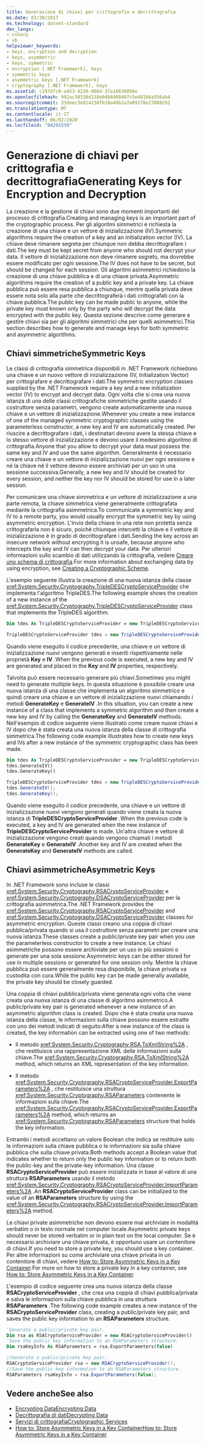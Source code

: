 ```yaml
---
title: Generazione di chiavi per crittografia e decrittografia
ms.date: 03/30/2017
ms.technology: dotnet-standard
dev_langs:
- csharp
- vb
helpviewer_keywords:
- keys, encryption and decryption
- keys, asymmetric
- keys, symmetric
- encryption [.NET Framework], keys
- symmetric keys
- asymmetric keys [.NET Framework]
- cryptography [.NET Framework], keys
ms.assetid: c197dfc9-a453-4226-898d-37a16638056e
ms.openlocfilehash: 992ac30310d138e04b8408497c5e49166a356ab4
ms.sourcegitcommit: 33deec3e814238fb18a49b2a7e89278e27888291
ms.translationtype: MT
ms.contentlocale: it-IT
ms.lasthandoff: 06/02/2020
ms.locfileid: "84291539"
---
```

# <a name="generating-keys-for-encryption-and-decryption"></a><span data-ttu-id="c3b32-102">Generazione di chiavi per crittografia e decrittografia</span><span class="sxs-lookup"><span data-stu-id="c3b32-102">Generating Keys for Encryption and Decryption</span></span>
<span data-ttu-id="c3b32-103">La creazione e la gestione di chiavi sono due momenti importanti del processo di crittografia.</span><span class="sxs-lookup"><span data-stu-id="c3b32-103">Creating and managing keys is an important part of the cryptographic process.</span></span> <span data-ttu-id="c3b32-104">Per gli algoritmi simmetrici è richiesta la creazione di una chiave e un vettore di inizializzazione (IV).</span><span class="sxs-lookup"><span data-stu-id="c3b32-104">Symmetric algorithms require the creation of a key and an initialization vector (IV).</span></span> <span data-ttu-id="c3b32-105">La chiave deve rimanere segreta per chiunque non debba decrittografare i dati.</span><span class="sxs-lookup"><span data-stu-id="c3b32-105">The key must be kept secret from anyone who should not decrypt your data.</span></span> <span data-ttu-id="c3b32-106">Il vettore di inizializzazione non deve rimanere segreto, ma dovrebbe essere modificato per ogni sessione.</span><span class="sxs-lookup"><span data-stu-id="c3b32-106">The IV does not have to be secret, but should be changed for each session.</span></span> <span data-ttu-id="c3b32-107">Gli algoritmi asimmetrici richiedono la creazione di una chiave pubblica e di una chiave privata.</span><span class="sxs-lookup"><span data-stu-id="c3b32-107">Asymmetric algorithms require the creation of a public key and a private key.</span></span> <span data-ttu-id="c3b32-108">La chiave pubblica può essere resa pubblica a chiunque, mentre quella privata deve essere nota solo alla parte che decrittograferà i dati crittografati con la chiave pubblica.</span><span class="sxs-lookup"><span data-stu-id="c3b32-108">The public key can be made public to anyone, while the private key must known only by the party who will decrypt the data encrypted with the public key.</span></span> <span data-ttu-id="c3b32-109">Questa sezione descrive come generare e gestire chiavi sia per gli algoritmi simmetrici che per quelli asimmetrici.</span><span class="sxs-lookup"><span data-stu-id="c3b32-109">This section describes how to generate and manage keys for both symmetric and asymmetric algorithms.</span></span>  
  
## <a name="symmetric-keys"></a><span data-ttu-id="c3b32-110">Chiavi simmetriche</span><span class="sxs-lookup"><span data-stu-id="c3b32-110">Symmetric Keys</span></span>  
 <span data-ttu-id="c3b32-111">Le classi di crittografia simmetrica disponibili in .NET Framework richiedono una chiave e un nuovo vettore di inizializzazione (IV, Initialization Vector) per crittografare e decrittografare i dati.</span><span class="sxs-lookup"><span data-stu-id="c3b32-111">The symmetric encryption classes supplied by the .NET Framework require a key and a new initialization vector (IV) to encrypt and decrypt data.</span></span> <span data-ttu-id="c3b32-112">Ogni volta che si crea una nuova istanza di una delle classi crittografiche simmetriche gestite usando il costruttore senza parametri, vengono create automaticamente una nuova chiave e un vettore di inizializzazione.</span><span class="sxs-lookup"><span data-stu-id="c3b32-112">Whenever you create a new instance of one of the managed symmetric cryptographic classes using the parameterless constructor, a new key and IV are automatically created.</span></span> <span data-ttu-id="c3b32-113">Per riuscire a decrittografare i dati, i destinatari devono avere la stessa chiave e lo stesso vettore di inizializzazione e devono usare il medesimo algoritmo di crittografia.</span><span class="sxs-lookup"><span data-stu-id="c3b32-113">Anyone that you allow to decrypt your data must possess the same key and IV and use the same algorithm.</span></span> <span data-ttu-id="c3b32-114">Generalmente è necessario creare una chiave e un vettore di inizializzazione nuovi per ogni sessione e né la chiave né il vettore devono essere archiviati per un uso in una sessione successiva.</span><span class="sxs-lookup"><span data-stu-id="c3b32-114">Generally, a new key and IV should be created for every session, and neither the key nor IV should be stored for use in a later session.</span></span>  
  
 <span data-ttu-id="c3b32-115">Per comunicare una chiave simmetrica e un vettore di inizializzazione a una parte remota, la chiave simmetrica viene generalmente crittografata mediante la crittografia asimmetrica.</span><span class="sxs-lookup"><span data-stu-id="c3b32-115">To communicate a symmetric key and IV to a remote party, you would usually encrypt the symmetric key by using asymmetric encryption.</span></span> <span data-ttu-id="c3b32-116">L'invio della chiave in una rete non protetta senza crittografarla non è sicuro, poiché chiunque intercetti la chiave e il vettore di inizializzazione è in grado di decrittografare i dati.</span><span class="sxs-lookup"><span data-stu-id="c3b32-116">Sending the key across an insecure network without encrypting it is unsafe, because anyone who intercepts the key and IV can then decrypt your data.</span></span> <span data-ttu-id="c3b32-117">Per ulteriori informazioni sullo scambio di dati utilizzando la crittografia, vedere [Creare uno schema di crittografia](creating-a-cryptographic-scheme.md).</span><span class="sxs-lookup"><span data-stu-id="c3b32-117">For more information about exchanging data by using encryption, see [Creating a Cryptographic Scheme](creating-a-cryptographic-scheme.md).</span></span>  
  
 <span data-ttu-id="c3b32-118">L'esempio seguente illustra la creazione di una nuova istanza della classe <xref:System.Security.Cryptography.TripleDESCryptoServiceProvider> che implementa l'algoritmo TripleDES.</span><span class="sxs-lookup"><span data-stu-id="c3b32-118">The following example shows the creation of a new instance of the <xref:System.Security.Cryptography.TripleDESCryptoServiceProvider> class that implements the TripleDES algorithm.</span></span>  
  
```vb  
Dim tdes As TripleDESCryptoServiceProvider = new TripleDESCryptoServiceProvider()  
```  
  
```csharp  
TripleDESCryptoServiceProvider tdes = new TripleDESCryptoServiceProvider();  
```  
  
 <span data-ttu-id="c3b32-119">Quando viene eseguito il codice precedente, una chiave e un vettore di inizializzazione nuovi vengono generati e inseriti rispettivamente nelle proprietà **Key** e **IV** .</span><span class="sxs-lookup"><span data-stu-id="c3b32-119">When the previous code is executed, a new key and IV are generated and placed in the **Key** and **IV** properties, respectively.</span></span>  
  
 <span data-ttu-id="c3b32-120">Talvolta può essere necessario generare più chiavi.</span><span class="sxs-lookup"><span data-stu-id="c3b32-120">Sometimes you might need to generate multiple keys.</span></span> <span data-ttu-id="c3b32-121">In questa situazione è possibile creare una nuova istanza di una classe che implementa un algoritmo simmetrico e quindi creare una chiave e un vettore di inizializzazione nuovi chiamando i metodi **GenerateKey** e **GenerateIV** .</span><span class="sxs-lookup"><span data-stu-id="c3b32-121">In this situation, you can create a new instance of a class that implements a symmetric algorithm and then create a new key and IV by calling the **GenerateKey** and **GenerateIV** methods.</span></span> <span data-ttu-id="c3b32-122">Nell'esempio di codice seguente viene illustrato come creare nuove chiavi e IV dopo che è stata creata una nuova istanza della classe di crittografia simmetrica.</span><span class="sxs-lookup"><span data-stu-id="c3b32-122">The following code example illustrates how to create new keys and IVs after a new instance of the symmetric cryptographic class has been made.</span></span>  
  
```vb  
Dim tdes As TripleDESCryptoServiceProvider = new TripleDESCryptoServiceProvider()  
tdes.GenerateIV()  
tdes.GenerateKey()  
```  
  
```csharp  
TripleDESCryptoServiceProvider tdes = new TripleDESCryptoServiceProvider();  
tdes.GenerateIV();  
tdes.GenerateKey();  
```  
  
 <span data-ttu-id="c3b32-123">Quando viene eseguito il codice precedente, una chiave e un vettore di inizializzazione nuovi vengono generati quando viene creata la nuova istanza di **TripleDESCryptoServiceProvider** .</span><span class="sxs-lookup"><span data-stu-id="c3b32-123">When the previous code is executed, a key and IV are generated when the new instance of **TripleDESCryptoServiceProvider** is made.</span></span> <span data-ttu-id="c3b32-124">Un'altra chiave e vettore di inizializzazione vengono creati quando vengono chiamati i metodi **GenerateKey** e **GenerateIV** .</span><span class="sxs-lookup"><span data-stu-id="c3b32-124">Another key and IV are created when the **GenerateKey** and **GenerateIV** methods are called.</span></span>  
  
## <a name="asymmetric-keys"></a><span data-ttu-id="c3b32-125">Chiavi asimmetriche</span><span class="sxs-lookup"><span data-stu-id="c3b32-125">Asymmetric Keys</span></span>  
 <span data-ttu-id="c3b32-126">In .NET Framework sono incluse le classi <xref:System.Security.Cryptography.RSACryptoServiceProvider> e <xref:System.Security.Cryptography.DSACryptoServiceProvider> per la crittografia asimmetrica.</span><span class="sxs-lookup"><span data-stu-id="c3b32-126">The .NET Framework provides the <xref:System.Security.Cryptography.RSACryptoServiceProvider> and <xref:System.Security.Cryptography.DSACryptoServiceProvider> classes for asymmetric encryption.</span></span> <span data-ttu-id="c3b32-127">Queste classi creano una coppia di chiavi pubblica/privata quando si usa il costruttore senza parametri per creare una nuova istanza.</span><span class="sxs-lookup"><span data-stu-id="c3b32-127">These classes create a public/private key pair when you use the parameterless constructor to create a new instance.</span></span> <span data-ttu-id="c3b32-128">Le chiavi asimmetriche possono essere archiviate per un uso in più sessioni o generate per una sola sessione.</span><span class="sxs-lookup"><span data-stu-id="c3b32-128">Asymmetric keys can be either stored for use in multiple sessions or generated for one session only.</span></span> <span data-ttu-id="c3b32-129">Mentre la chiave pubblica può essere generalmente resa disponibile, la chiave privata va custodita con cura.</span><span class="sxs-lookup"><span data-stu-id="c3b32-129">While the public key can be made generally available, the private key should be closely guarded.</span></span>  
  
 <span data-ttu-id="c3b32-130">Una coppia di chiavi pubblica/privata viene generata ogni volta che viene creata una nuova istanza di una classe di algoritmo asimmetrico.</span><span class="sxs-lookup"><span data-stu-id="c3b32-130">A public/private key pair is generated whenever a new instance of an asymmetric algorithm class is created.</span></span> <span data-ttu-id="c3b32-131">Dopo che è stata creata una nuova istanza della classe, le informazioni sulla chiave possono essere estratte con uno dei metodi indicati di seguito:</span><span class="sxs-lookup"><span data-stu-id="c3b32-131">After a new instance of the class is created, the key information can be extracted using one of two methods:</span></span>  
  
- <span data-ttu-id="c3b32-132">Il metodo <xref:System.Security.Cryptography.RSA.ToXmlString%2A> , che restituisce una rappresentazione XML delle informazioni sulla chiave.</span><span class="sxs-lookup"><span data-stu-id="c3b32-132">The <xref:System.Security.Cryptography.RSA.ToXmlString%2A> method, which returns an XML representation of the key information.</span></span>  
  
- <span data-ttu-id="c3b32-133">Il metodo <xref:System.Security.Cryptography.RSACryptoServiceProvider.ExportParameters%2A> , che restituisce una struttura <xref:System.Security.Cryptography.RSAParameters> contenente le informazioni sulla chiave.</span><span class="sxs-lookup"><span data-stu-id="c3b32-133">The <xref:System.Security.Cryptography.RSACryptoServiceProvider.ExportParameters%2A> method, which returns an <xref:System.Security.Cryptography.RSAParameters> structure that holds the key information.</span></span>  
  
 <span data-ttu-id="c3b32-134">Entrambi i metodi accettano un valore Boolean che indica se restituire solo le informazioni sulla chiave pubblica o le informazioni sia sulla chiave pubblica che sulla chiave privata.</span><span class="sxs-lookup"><span data-stu-id="c3b32-134">Both methods accept a Boolean value that indicates whether to return only the public key information or to return both the public-key and the private-key information.</span></span> <span data-ttu-id="c3b32-135">Una classe **RSACryptoServiceProvider** può essere inizializzata in base al valore di una struttura **RSAParameters** usando il metodo <xref:System.Security.Cryptography.RSACryptoServiceProvider.ImportParameters%2A> .</span><span class="sxs-lookup"><span data-stu-id="c3b32-135">An **RSACryptoServiceProvider** class can be initialized to the value of an **RSAParameters** structure by using the <xref:System.Security.Cryptography.RSACryptoServiceProvider.ImportParameters%2A> method.</span></span>  
  
 <span data-ttu-id="c3b32-136">Le chiavi private asimmetriche non devono essere mai archiviate in modalità verbatim o in testo normale nel computer locale.</span><span class="sxs-lookup"><span data-stu-id="c3b32-136">Asymmetric private keys should never be stored verbatim or in plain text on the local computer.</span></span> <span data-ttu-id="c3b32-137">Se è necessario archiviare una chiave privata, è opportuno usare un contenitore di chiavi.</span><span class="sxs-lookup"><span data-stu-id="c3b32-137">If you need to store a private key, you should use a key container.</span></span> <span data-ttu-id="c3b32-138">Per altre informazioni su come archiviare una chiave privata in un contenitore di chiavi, vedere [How to: Store Asymmetric Keys in a Key Container](how-to-store-asymmetric-keys-in-a-key-container.md).</span><span class="sxs-lookup"><span data-stu-id="c3b32-138">For more on how to store a private key in a key container, see [How to: Store Asymmetric Keys in a Key Container](how-to-store-asymmetric-keys-in-a-key-container.md).</span></span>  
  
 <span data-ttu-id="c3b32-139">L'esempio di codice seguente crea una nuova istanza della classe **RSACryptoServiceProvider** , che crea una coppia di chiavi pubblica/privata e salva le informazioni sulla chiave pubblica in una struttura **RSAParameters** .</span><span class="sxs-lookup"><span data-stu-id="c3b32-139">The following code example creates a new instance of the **RSACryptoServiceProvider** class, creating a public/private key pair, and saves the public key information to an **RSAParameters** structure.</span></span>  
  
```vb  
'Generate a public/private key pair.  
Dim rsa as RSACryptoServiceProvider = new RSACryptoServiceProvider()  
'Save the public key information to an RSAParameters structure.  
Dim rsaKeyInfo As RSAParameters = rsa.ExportParameters(false)  
```  
  
```csharp  
//Generate a public/private key pair.  
RSACryptoServiceProvider rsa = new RSACryptoServiceProvider();  
//Save the public key information to an RSAParameters structure.  
RSAParameters rsaKeyInfo = rsa.ExportParameters(false);  
```  
  
## <a name="see-also"></a><span data-ttu-id="c3b32-140">Vedere anche</span><span class="sxs-lookup"><span data-stu-id="c3b32-140">See also</span></span>

- [<span data-ttu-id="c3b32-141">Encrypting Data</span><span class="sxs-lookup"><span data-stu-id="c3b32-141">Encrypting Data</span></span>](encrypting-data.md)
- [<span data-ttu-id="c3b32-142">Decrittografia di dati</span><span class="sxs-lookup"><span data-stu-id="c3b32-142">Decrypting Data</span></span>](decrypting-data.md)
- [<span data-ttu-id="c3b32-143">Servizi di crittografia</span><span class="sxs-lookup"><span data-stu-id="c3b32-143">Cryptographic Services</span></span>](cryptographic-services.md)
- [<span data-ttu-id="c3b32-144">How to: Store Asymmetric Keys in a Key Container</span><span class="sxs-lookup"><span data-stu-id="c3b32-144">How to: Store Asymmetric Keys in a Key Container</span></span>](how-to-store-asymmetric-keys-in-a-key-container.md)
